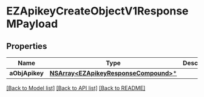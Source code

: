 # EZApikeyCreateObjectV1ResponseMPayload

## Properties
Name | Type | Description | Notes
------------ | ------------- | ------------- | -------------
**aObjApikey** | [**NSArray&lt;EZApikeyResponseCompound&gt;***](EZApikeyResponseCompound.md) |  | 

[[Back to Model list]](../README.md#documentation-for-models) [[Back to API list]](../README.md#documentation-for-api-endpoints) [[Back to README]](../README.md)


